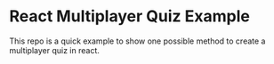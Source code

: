 # React Multiplayer Quiz Example

This repo is a quick example to show one possible method to create a multiplayer
quiz in react.
